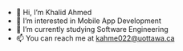- 👋 Hi, I’m Khalid Ahmed
- 👀 I’m interested in Mobile App Development
- 🌱 I’m currently studying Software Engineering
- 📫 You can reach me at kahme022@uottawa.ca

<!---
kahme022/kahme022 is a ✨ special ✨ repository because its `README.md` (this file) appears on your GitHub profile.
You can click the Preview link to take a look at your changes.
--->
